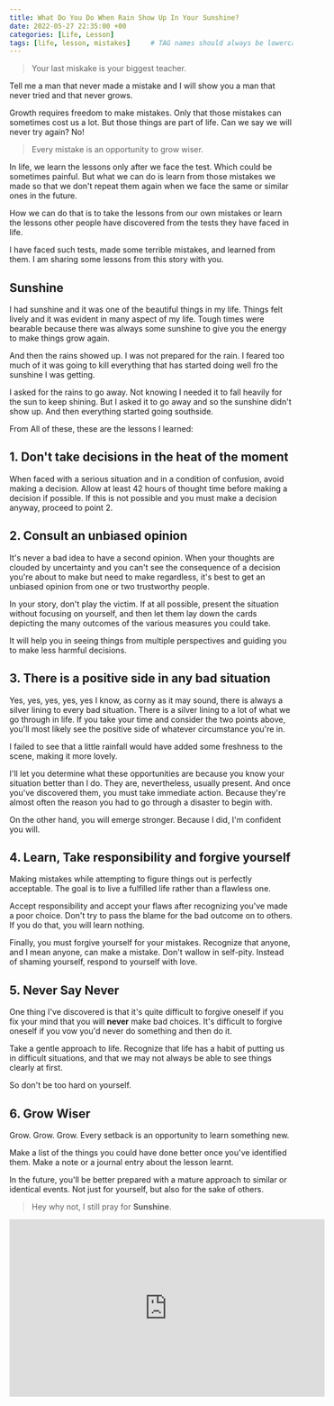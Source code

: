 ```yaml
---
title: What Do You Do When Rain Show Up In Your Sunshine?
date: 2022-05-27 22:35:00 +00
categories: [Life, Lesson]
tags: [life, lesson, mistakes]     # TAG names should always be lowercase
---
```


> Your last miskake is your biggest teacher.

Tell me a man that never made a mistake and I will show you a man that never tried and that never grows.

Growth requires freedom to make mistakes. Only that those mistakes can sometimes cost us a lot. But those things are part of life. Can we say we will never try again? No!

> Every mistake is an opportunity to grow wiser.

In life, we learn the lessons only after we face the test. Which could be sometimes painful. But what we can do is learn from those mistakes we made so that we don't repeat them again when we face the same or similar ones in the future.

How we can do that is to take the lessons from our own mistakes or learn the lessons other people have discovered from the tests they have faced in life.

I have faced such tests, made some terrible mistakes, and learned from them. I am sharing some lessons from this story with you.

## Sunshine

I had sunshine and it was one of the beautiful things in my life. Things felt lively and it was evident in many aspect of my life. Tough times were bearable because there was always some sunshine to give you the energy to make things grow again.

And then the rains showed up. I was not prepared for the rain. I feared too much of it was going to kill everything that has started doing well fro  the sunshine I was getting.

I asked for the rains to go away. Not knowing I needed it to fall heavily for the sun to keep shining. But I asked it to go away and so the sunshine didn't show up. And then everything started going  southside.

From All of these, these are the lessons I learned:

## 1. Don't take decisions in the heat of the moment

When faced with a serious situation and in a condition of confusion, avoid making a decision. Allow at least 42 hours of thought time before making a decision if possible. If this is not possible and you must make a decision anyway, proceed to point 2.

## 2. Consult an unbiased opinion

It's never a bad idea to have a second opinion. When your thoughts are clouded by uncertainty and you can't see the consequence of a decision you're about to make but need to make regardless, it's best to get an unbiased opinion from one or two trustworthy people.

In your story, don't play the victim. If at all possible, present the situation without focusing on yourself, and then let them lay down the cards depicting the many outcomes of the various measures you could take.

It will help you in seeing things from multiple perspectives and guiding you to make less harmful decisions.

## 3. There is a positive side in any bad situation

Yes, yes, yes, yes, yes I know, as corny as it may sound, there is always a silver lining to every bad situation. There is a silver lining to a lot of what we go through in life. If you take your time and consider the two points above, you'll most likely see the positive side of whatever circumstance you're in.

I failed to see that a little rainfall would have added some freshness to the scene, making it more lovely.

I'll let you determine what these opportunities are because you know your situation better than I do. They are, nevertheless, usually present. And once you've discovered them, you must take immediate action. Because they're almost often the reason you had to go through a disaster to begin with.

On the other hand, you will emerge stronger. Because I did, I'm confident you will.

## 4. Learn, Take responsibility and forgive yourself

Making mistakes while attempting to figure things out is perfectly acceptable. The goal is to live a fulfilled life rather than a flawless one.

Accept responsibility and accept your flaws after recognizing you've made a poor choice. Don't try to pass the blame for the bad outcome on to others. If you do that, you will learn nothing.

Finally, you must forgive yourself for your mistakes. Recognize that anyone, and I mean anyone, can make a mistake. Don't wallow in self-pity. Instead of shaming yourself, respond to yourself with love.

## 5. Never Say Never

One thing I've discovered is that it's quite difficult to forgive oneself if you fix your mind that you will **never** make bad choices. It's difficult to forgive oneself if you vow you'd never do something and then do it.

Take a gentle approach to life. Recognize that life has a habit of putting us in difficult situations, and that we may not always be able to see things clearly at first.

So don't be too hard on yourself.

## 6. Grow Wiser

Grow. Grow. Grow. Every setback is an opportunity to learn something new.

Make a list of the things you could have done better once you've identified them. Make a note or a journal entry about the lesson learnt.

In the future, you'll be better prepared with a mature approach to similar or identical events. Not just for yourself, but also for the sake of others.

> Hey why not, I still pray for **Sunshine**.

<iframe width="560" height="315" src="https://www.youtube.com/embed/8h--kFui1JA" title="YouTube video player" frameborder="0" allow="accelerometer; autoplay; clipboard-write; encrypted-media; gyroscope; picture-in-picture" allowfullscreen></iframe>
